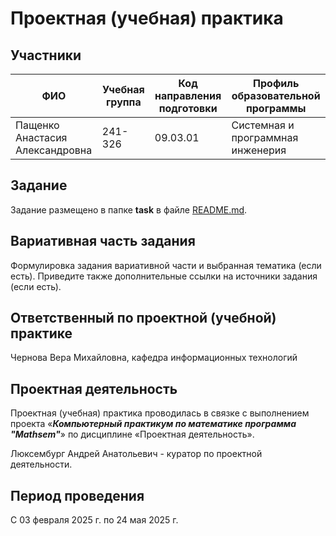 # Проектная (учебная) практика

## Участники

| ФИО | Учебная группа | Код направления подготовки | Профиль образовательной программы |
|-|-|-|-|
| Пащенко Анастасия Александровна | 241-326 | 09.03.01 | Системная и программная инженерия |

## Задание

Задание размещено в папке **task** в файле [README.md](task/README.md).

## Вариативная часть задания

Формулировка задания вариативной части и выбранная тематика (если есть). Приведите также дополнительные ссылки на источники задания (если есть).

## Ответственный по проектной (учебной) практике

Чернова Вера Михайловна, кафедра информационных технологий

## Проектная деятельность

Проектная (учебная) практика проводилась в связке с выполнением проекта «***Компьютерный практикум по математике программа "Mathsem"***» по дисциплине «Проектная деятельность».

Люксембург Андрей Анатольевич - куратор по проектной деятельности.

## Период проведения

С 03 февраля 2025 г. по 24 мая 2025 г.
